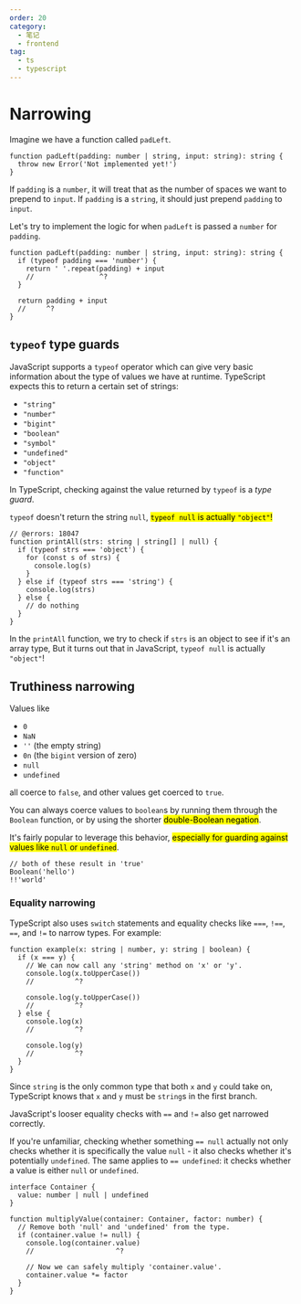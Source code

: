 ```yaml
---
order: 20
category:
  - 笔记
  - frontend
tag:
  - ts
  - typescript
---
```


# Narrowing

Imagine we have a function called `padLeft`.

```ts:no-v-pre twoslash
function padLeft(padding: number | string, input: string): string {
  throw new Error('Not implemented yet!')
}
```

If `padding` is a `number`, it will treat that as the number of spaces we want to prepend to `input`.
If `padding` is a `string`, it should just prepend `padding` to `input`.

Let's try to implement the logic for when `padLeft` is passed a `number` for `padding`.

```ts:no-v-pre twoslash
function padLeft(padding: number | string, input: string): string {
  if (typeof padding === 'number') {
    return ' '.repeat(padding) + input
    //                ^?
  }

  return padding + input
  //     ^?
}
```

## `typeof` type guards

JavaScript supports a `typeof` operator which can give very basic information about the type of values we have at runtime.
TypeScript expects this to return a certain set of strings:

- `"string"`
- `"number"`
- `"bigint"`
- `"boolean"`
- `"symbol"`
- `"undefined"`
- `"object"`
- `"function"`

In TypeScript, checking against the value returned by `typeof` is a _type guard_.

`typeof` doesn't return the string `null`, <mark>`typeof null` is actually `"object"`!</mark>

```ts:no-v-pre twoslash
// @errors: 18047
function printAll(strs: string | string[] | null) {
  if (typeof strs === 'object') {
    for (const s of strs) {
      console.log(s)
    }
  } else if (typeof strs === 'string') {
    console.log(strs)
  } else {
    // do nothing
  }
}
```

In the `printAll` function, we try to check if `strs` is an object to see if it's an array type, But it turns out that in JavaScript, `typeof null` is actually `"object"`!

## Truthiness narrowing

Values like

- `0`
- `NaN`
- `''` (the empty string)
- `0n` (the `bigint` version of zero)
- `null`
- `undefined`

all coerce to `false`, and other values get coerced to `true`.

You can always coerce values to `boolean`s by running them through the `Boolean` function, or by using the shorter <mark>double-Boolean negation</mark>.

It's fairly popular to leverage this behavior, <mark>especially for guarding against values like `null` or `undefined`</mark>.

```ts:no-v-pre twoslash
// both of these result in 'true'
Boolean('hello')
!!'world'
```

### Equality narrowing

TypeScript also uses `switch` statements and equality checks like `===`, `!==`, `==`, and `!=` to narrow types.
For example:

```ts:no-v-pre twoslash
function example(x: string | number, y: string | boolean) {
  if (x === y) {
    // We can now call any 'string' method on 'x' or 'y'.
    console.log(x.toUpperCase())
    //          ^?

    console.log(y.toUpperCase())
    //          ^?
  } else {
    console.log(x)
    //          ^?

    console.log(y)
    //          ^?
  }
}
```

Since `string` is the only common type that both `x` and `y` could take on, TypeScript knows that `x` and `y` must be `string`s in the first branch.

JavaScript's looser equality checks with `==` and `!=` also get narrowed correctly.

If you're unfamiliar, checking whether something `== null` actually not only checks whether it is specifically the value `null` - it also checks whether it's potentially `undefined`.
The same applies to `== undefined`: it checks whether a value is either `null` or `undefined`.

```ts:no-v-pre twoslash
interface Container {
  value: number | null | undefined
}

function multiplyValue(container: Container, factor: number) {
  // Remove both 'null' and 'undefined' from the type.
  if (container.value != null) {
    console.log(container.value)
    //                    ^?

    // Now we can safely multiply 'container.value'.
    container.value *= factor
  }
}
```
